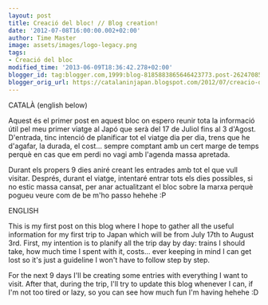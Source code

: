 ```yaml
---
layout: post
title: Creació del bloc! // Blog creation!
date: '2012-07-08T16:00:00.002+02:00'
author: Time Master
image: assets/images/logo-legacy.png
tags:
- Creació del bloc
modified_time: '2013-06-09T18:36:42.278+02:00'
blogger_id: tag:blogger.com,1999:blog-8185883865646423773.post-262470856521271164
blogger_orig_url: https://catalaninjapan.blogspot.com/2012/07/creacio-del-bloc-blog-cration.html
---
```


  
  


CATALÀ (english below)

  


Aquest és el primer post en aquest bloc on espero reunir tota la informació útil pel meu primer viatge al Japó que serà del 17 de Juliol fins al 3 d'Agost. D'entrada, tinc intenció de planificar tot el viatge dia per dia, trens que he d'agafar, la durada, el cost... sempre comptant amb un cert marge de temps perquè en cas que em perdi no vagi amb l'agenda massa apretada.

  


Durant els propers 9 dies aniré creant les entrades amb tot el que vull visitar. Després, durant el viatge, intentaré entrar tots els dies possibles, si no estic massa cansat, per anar actualitzant el bloc sobre la marxa perquè pogueu veure com de be m'ho passo hehehe :P

  


ENGLISH

  


This is my first post on this blog where I hope to gather all the useful information for my first trip to Japan which will be from July 17th to August 3rd. First, my intention is to planify all the trip day by day: trains I should take, how much time I spent with it, costs... ever keeping in mind I can get lost so it's just a guideline I won't have to follow step by step.

  


For the next 9 days I'll be creating some entries with everything I want to visit. After that, during the trip, I'll try to update this blog whenever I can, if I'm not too tired or lazy, so you can see how much fun I'm having hehehe :D